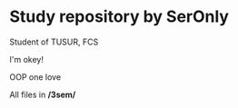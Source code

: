 # Study repository by SerOnly
Student of TUSUR, FCS

I'm okey!

OOP one love

All files in <b>/3sem/</b>

